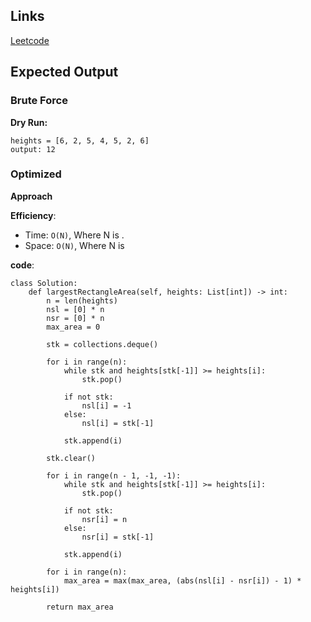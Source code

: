 ## Links
[Leetcode](https://leetcode.com/problems/largest-rectangle-in-histogram/description/)

## Expected Output

### Brute Force
**Dry Run:** 
```
heights = [6, 2, 5, 4, 5, 2, 6]
output: 12
```

### Optimized
**Approach**

**Efficiency**:
- Time: `O(N)`, Where N is .
- Space: `O(N)`, Where N is

**code**:
```
class Solution:
    def largestRectangleArea(self, heights: List[int]) -> int:
        n = len(heights)
        nsl = [0] * n
        nsr = [0] * n
        max_area = 0

        stk = collections.deque()

        for i in range(n):
            while stk and heights[stk[-1]] >= heights[i]:
                stk.pop() 
            
            if not stk:
                nsl[i] = -1
            else:
                nsl[i] = stk[-1]   
            
            stk.append(i)

        stk.clear()

        for i in range(n - 1, -1, -1):
            while stk and heights[stk[-1]] >= heights[i]:
                stk.pop() 
            
            if not stk:
                nsr[i] = n
            else:
                nsr[i] = stk[-1]   
            
            stk.append(i)

        for i in range(n):
            max_area = max(max_area, (abs(nsl[i] - nsr[i]) - 1) * heights[i])
        
        return max_area
```
